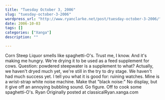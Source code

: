```yaml
---
title: "Tuesday October 3, 2006"
slug: "tuesday-october-3-2006"
wordpress_url: "http://www.ryanclarke.net/post/tuesday-october-3-2006/"
date: 2006-10-03
tags: []
categories: ["Xanga"]
description: ""

---
```


Corn Steep Liquor smells like spaghetti-O's. Trust me, I know. And it's making me hungry. We're drying it to be used as a feed supplement for cows. Question: powdered steepwater is a supplement to what? Actually, we haven't dryed much yet, we're still in the try to dry stage. We haven't had much success yet.
I tell you what it is good for: ruining watches. Mine is a wrist-strap white noise machine. Make that "black noise:" No display, but it give off an annoying bubbling sound. Go figure.
Off to cook some spaghetti-O's.
Ryan
Originally posted at classicalRyan.xanga.com
